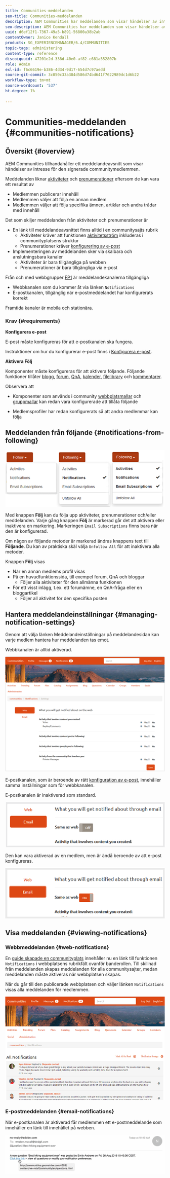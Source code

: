 ```yaml
---
title: Communities-meddelanden
seo-title: Communities-meddelanden
description: AEM Communities har meddelanden som visar händelser av intresse för den inloggade communitymedlemmen
seo-description: AEM Communities har meddelanden som visar händelser av intresse för den inloggade communitymedlemmen
uuid: d6ef12f1-7367-49a5-b891-56800a38b2ab
contentOwner: Janice Kendall
products: SG_EXPERIENCEMANAGER/6.4/COMMUNITIES
topic-tags: administering
content-type: reference
discoiquuid: 47201e2d-338d-40e0-af82-c681a552807b
role: Admin
exl-id: f6c6619e-b386-4d34-9d17-654d7c97aedd
source-git-commit: 3c050c33a384d586d74bd641f7622989dc1d6b22
workflow-type: tm+mt
source-wordcount: '537'
ht-degree: 1%

---
```


# Communities-meddelanden {#communities-notifications}

## Översikt {#overview}

AEM Communities tillhandahåller ett meddelandeavsnitt som visar händelser av intresse för den signerade communitymedlemmen.

Meddelanden liknar [aktiviteter](essentials-activities.md) och [prenumerationer](subscriptions.md) eftersom de kan vara ett resultat av

* Medlemmen publicerar innehåll
* Medlemmen väljer att följa en annan medlem
* Medlemmen väljer att följa specifika ämnen, artiklar och andra trådar med innehåll

Det som skiljer meddelanden från aktiviteter och prenumerationer är

* En länk till meddelandeavsnittet finns alltid i en communitysajts rubrik
   * Aktiviteter kräver att funktionen [aktivitetsström](functions.md#activity-stream-function) inkluderas i communityplatsens struktur
   * Prenumerationer kräver [konfigurering av e-post](email.md)
* Implementeringen av meddelanden sker via skalbara och anslutningsbara kanaler
   * Aktiviteter är bara tillgängliga på webben
   * Prenumerationer är bara tillgängliga via e-post

Från och med webbgrupper [FP1](deploy-communities.md#latestfeaturepack) är meddelandekanalerna tillgängliga

* Webbkanalen som du kommer åt via länken `Notifications`
* E-postkanalen, tillgänglig när e-postmeddelandet har konfigurerats korrekt

Framtida kanaler är mobila och stationära.

### Krav {#requirements}

**Konfigurera e-post**

E-post måste konfigureras för att e-postkanalen ska fungera.

Instruktioner om hur du konfigurerar e-post finns i [Konfigurera e-post](analytics.md).

**Aktivera Följ**

Komponenter måste konfigureras för att aktivera följande. Följande funktioner tillåter [blogg](blog-feature.md), [forum](forum.md), [QnA](working-with-qna.md), [kalender](calendar.md), [filelibrary](file-library.md) och [kommentarer](comments.md).

Observera att

* Komponenter som används i community [webbplatsmallar](sites.md) och [gruppmallar](tools-groups.md) kan redan vara konfigurerade att tillåta följande

* Medlemsprofiler har redan konfigurerats så att andra medlemmar kan följa

## Meddelanden från följande {#notifications-from-following}

![chlimage_1-254](assets/chlimage_1-254.png)

Med knappen **Följ** kan du följa upp aktiviteter, prenumerationer och/eller meddelanden. Varje gång knappen **Följ** är markerad går det att aktivera eller inaktivera en markering. Markeringen `Email Subscriptions` finns bara när den är konfigurerad.

Om någon av följande metoder är markerad ändras knappens text till **Följande**. Du kan av praktiska skäl välja `Unfollow All` för att inaktivera alla metoder.

Knappen **Följ** visas

* När en annan medlems profil visas
* På en huvudfunktionssida, till exempel forum, QnA och bloggar
   * Följer alla aktiviteter för den allmänna funktionen
* För ett visst inlägg, t.ex. ett forumämne, en QnA-fråga eller en bloggartikel
   * Följer all aktivitet för den specifika posten

## Hantera meddelandeinställningar {#managing-notification-settings}

Genom att välja länken Meddelandeinställningar på meddelandesidan kan varje medlem hantera hur meddelanden tas emot.

Webbkanalen är alltid aktiverad.

![chlimage_1-255](assets/chlimage_1-255.png)

E-postkanalen, som är beroende av rätt [konfiguration av e-post](email.md), innehåller samma inställningar som för webbkanalen.

E-postkanalen är inaktiverad som standard.

![chlimage_1-256](assets/chlimage_1-256.png)

Den kan vara aktiverad av en medlem, men är ändå beroende av att e-post konfigureras.

![chlimage_1-257](assets/chlimage_1-257.png)

## Visa meddelanden {#viewing-notifications}

### Webbmeddelanden {#web-notifications}

En [guide skapade en communityplats](sites-console.md) innehåller nu en länk till funktionen `Notifications` i webbplatsens rubrikfält ovanför banderollen. Till skillnad från meddelanden skapas meddelanden för alla communitysajter, medan meddelanden måste aktiveras när webbplatsen skapas.

När du går till den publicerade webbplatsen och väljer länken `Notifications` visas alla meddelanden för medlemmen.

![chlimage_1-258](assets/chlimage_1-258.png)

### E-postmeddelanden {#email-notifications}

När e-postkanalen är aktiverad får medlemmen ett e-postmeddelande som innehåller en länk till innehållet på webben.

![chlimage_1-259](assets/chlimage_1-259.png)
